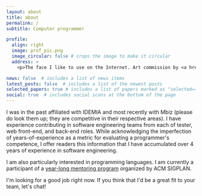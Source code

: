 ```yaml
---
layout: about
title: about
permalink: /
subtitle: Computer programmer

profile:
  align: right
  image: prof_pic.png
  image_circular: false # crops the image to make it circular
  address: >
    <p>The face I like to use on the Internet. Art commission by <a href="https://linktr.ee/kagenao">Adia Titania</a>.</p>

news: false  # includes a list of news items
latest_posts: false  # includes a list of the newest posts
selected_papers: true # includes a list of papers marked as "selected={true}"
social: true  # includes social icons at the bottom of the page
---
```


I was in the past affiliated with IDEMIA and most recently with Mbiz (please do look them up; they are competitive in their respective areas). I have experience contributing in software engineering teams from each of tester, web front-end, and back-end roles.
While acknowledging the imperfection of years-of-experience as a metric for evaluating a programmer's competence, I offer readers this information that I have accumulated over 4 years of experience in software engineering.

I am also particularly interested in programming languages. I am currently a participant of a <a href="https://sigplan.org/LongTermMentoring">year-long mentoring program</a> organized by ACM SIGPLAN.

I'm looking for a good job right now. If you think that I'd be a great fit to your team, let's chat!
